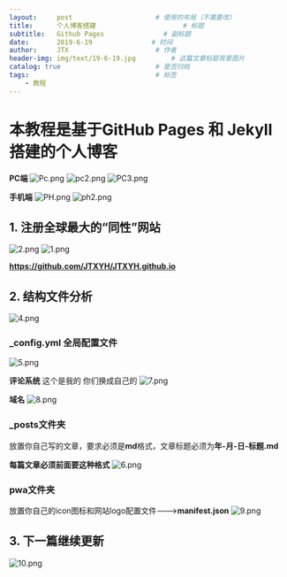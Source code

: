 ```yaml
---
layout:     post                     # 使用的布局（不需要改）
title:      个人博客搭建                      # 标题 
subtitle:   Github Pages               # 副标题
date:       2019-6-19               # 时间
author:     JTX                      # 作者
header-img: img/text/19-6-19.jpg         # 这篇文章标题背景图片
catalog: true                        # 是否归档
tags:                                # 标签
    - 教程
---
```


# 本教程是基于GitHub Pages 和 Jekyll搭建的个人博客

**PC端**
![Pc.png](https://i.loli.net/2019/06/15/5d04adca223cf36666.png)
![pc2.png](https://i.loli.net/2019/06/15/5d04adc89e18231132.png)
![PC3.png](https://i.loli.net/2019/06/15/5d04adc70602033990.png)

**手机端**
![PH.png](https://i.loli.net/2019/06/15/5d04ae01df31a22491.png)
![ph2.png](https://i.loli.net/2019/06/15/5d04ae0107c9431799.png)

## 1. 注册全球最大的“同性”网站

![2.png](https://i.loli.net/2019/06/15/5d04b142122ab90385.png)
![1.png](https://i.loli.net/2019/06/15/5d04b1431a45b88105.png)

**https://github.com/JTXYH/JTXYH.github.io**

## 2. 结构文件分析

![4.png](https://i.loli.net/2019/06/15/5d04b49e3c1d821899.png)

### _config.yml 全局配置文件

![5.png](https://i.loli.net/2019/06/15/5d04b61cd770376219.png)

**评论系统**  这个是我的 你们换成自己的
![7.png](https://i.loli.net/2019/06/15/5d04b73d3fd8c87234.png)

**域名**
![8.png](https://i.loli.net/2019/06/15/5d04b78d877d985243.png)

### _posts文件夹 

放置你自己写的文章，要求必须是**md**格式，文章标题必须为**年-月-日-标题.md**

**每篇文章必须前面要这种格式**
![6.png](https://i.loli.net/2019/06/15/5d04b6e646ad748817.png)

### pwa文件夹

放置你自己的icon图标和网站logo配置文件--->**manifest.json**
![9.png](https://i.loli.net/2019/06/15/5d04b8adbe33e70516.png)

## 3. 下一篇继续更新

![10.png](https://i.loli.net/2019/06/15/5d04b9de111cd26414.png)
